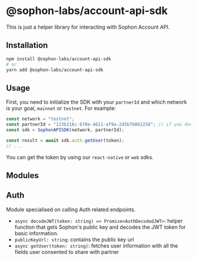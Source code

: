 # @sophon-labs/account-api-sdk

This is just a helper library for interacting with Sophon Account API.

## Installation

```bash
npm install @sophon-labs/account-api-sdk
# or
yarn add @sophon-labs/account-api-sdk
```

## Usage

First, you need to initialize the SDK with your `partnerId` and which network is your goal, `mainnet` or `testnet`. For example:

```ts
const network = "testnet";
const partnerId = "123b216c-678e-4611-af9a-2d5b7b061258"; // if you don't have a partnerId, get in touch with us
const sdk = SophonAPISDK(network, partnerId);

const result = await sdk.auth.getUser(token);
// ...
```

You can get the token by using our `react-native` or `web` sdks.

## Modules

## Auth

Module specialised on calling Auth related endpoints.

- `async decodeJWT(token: string) => Promise<AuthDecodedJWT>`: helper function that gets Sophon's public key and decodes the JWT token for basic information.
- `publicKeyUrl: string`: contains the public key url
- `async getUser(token: string)`: fetches user information with all the fields user consented to share with partner
